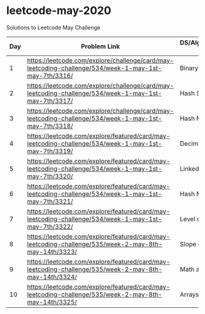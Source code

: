 # leetcode-may-2020
Solutions to Leetcode May Challenge

| Day | Problem Link                                                                                          | DS/Algorithm/Concept Used | Difficulty | Time required |
| --- | ----------------------------------------------------------------------------------------------------- | ------------------------- | ---------- | ------------- |
| 1   | https://leetcode.com/explore/challenge/card/may-leetcoding-challenge/534/week-1-may-1st-may-7th/3316/ | Binary Search             | Easy       | 15 mins       |
| 2   | https://leetcode.com/explore/challenge/card/may-leetcoding-challenge/534/week-1-may-1st-may-7th/3317/ | Hash Set                  | Easy       | 5 mins        |
| 3   | https://leetcode.com/explore/challenge/card/may-leetcoding-challenge/534/week-1-may-1st-may-7th/3318/ | Hash Map                  | Easy       | 15 mins       |
| 4   | https://leetcode.com/explore/featured/card/may-leetcoding-challenge/534/week-1-may-1st-may-7th/3319/  | Decimal to Binary         | Easy       | 15 mins       |
| 5   | https://leetcode.com/explore/featured/card/may-leetcoding-challenge/534/week-1-may-1st-may-7th/3320/  | Linked Hash Map           | Easy       | 15 mins       |
| 6   | https://leetcode.com/explore/featured/card/may-leetcoding-challenge/534/week-1-may-1st-may-7th/3321/  | Hash Map                  | Easy       | 8 mins        |
| 7   | https://leetcode.com/explore/featured/card/may-leetcoding-challenge/534/week-1-may-1st-may-7th/3322/  | Level of tree             | Easy       | 15 mins       |
| 8   | https://leetcode.com/explore/featured/card/may-leetcoding-challenge/535/week-2-may-8th-may-14th/3323/ | Slope of a line           | Easy       | 1 hr          |
| 9   | https://leetcode.com/explore/featured/card/may-leetcoding-challenge/535/week-2-may-8th-may-14th/3324/ | Math and Long             | Easy       | 10 mins       |
| 10  | https://leetcode.com/explore/featured/card/may-leetcoding-challenge/535/week-2-may-8th-may-14th/3325/ | Arrays                    | Easy       | 30 mins       |



